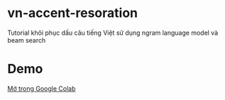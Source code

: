 # vn-accent-resoration
Tutorial khôi phục dấu câu tiếng Việt sử dụng ngram language model và beam search

# Demo
[Mở trong Google Colab](https://colab.research.google.com/github/nguyenvanhieuvn/vn-accent-resoration/blob/master/beam_search.ipynb)

